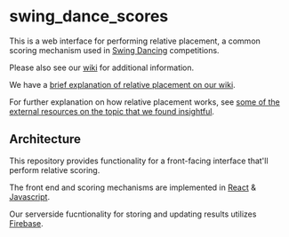 # swing_dance_scores

This is a web interface for performing relative placement, a common scoring mechanism used in [Swing Dancing](https://en.wikipedia.org/wiki/Swing_(dance)) competitions.

Please also see our [wiki](https://github.com/paul-tqh-nguyen/swing_dance_scores/wiki) for additional information.

We have a [brief explanation of relative placement on our wiki](https://github.com/paul-tqh-nguyen/swing_dance_scores/wiki/Relative-Placement-Explanation). 

For further explanation on how relative placement works, see [some of the external resources on the topic that we found insightful](https://github.com/paul-tqh-nguyen/swing_dance_scores/wiki/Useful-External-Resources).

## Architecture

This repository provides functionality for a front-facing interface that'll perform relative scoring.

The front end and scoring mechanisms are implemented in [React](https://en.wikipedia.org/wiki/React_(web_framework)) & [Javascript](https://en.wikipedia.org/wiki/JavaScript).

Our serverside fucntionality for storing and updating results utilizes [Firebase](https://en.wikipedia.org/wiki/Firebase).
